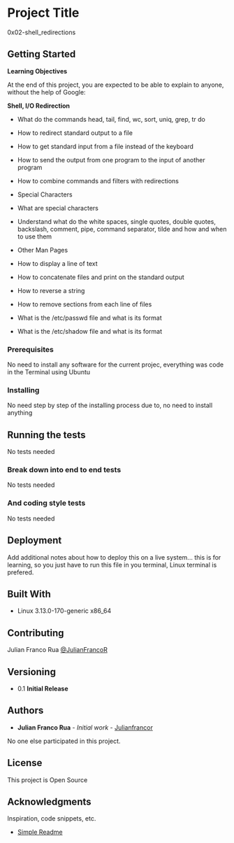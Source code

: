 # Project Title

0x02-shell_redirections

## Getting Started

**Learning Objectives**

At the end of this project, you are expected to be able to explain to anyone, without the help of Google:

**Shell, I/O Redirection**

* What do the commands head, tail, find, wc, sort, uniq, grep, tr do
* How to redirect standard output to a file
* How to get standard input from a file instead of the keyboard
* How to send the output from one program to the input of another program
* How to combine commands and filters with redirections
* Special Characters

* What are special characters
* Understand what do the white spaces, single quotes, double quotes, backslash, comment, pipe, command separator, tilde and how and when to use them
* Other Man Pages

* How to display a line of text
* How to concatenate files and print on the standard output
* How to reverse a string
* How to remove sections from each line of files
* What is the /etc/passwd file and what is its format
* What is the /etc/shadow file and what is its format


### Prerequisites

No need to install any software for the current projec, everything was code in the Terminal using Ubuntu

### Installing

No need step by step of the installing process due to, no need to install anything

## Running the tests

No tests needed

### Break down into end to end tests

No tests needed

### And coding style tests

No tests needed

## Deployment

Add additional notes about how to deploy this on a live system... this is for learning, so you just have to run this file in you terminal, Linux terminal is prefered.

## Built With

* Linux 3.13.0-170-generic x86_64

## Contributing

Julian Franco Rua
[@JulianFrancoR](https://twitter.com/julianfrancor)

## Versioning

* 0.1 **Initial Release**

## Authors

* **Julian Franco Rua** - *Initial work* - [Julianfrancor](https://github.com/julianfrancor)

No one else participated in this project.

## License

This project is Open Source

## Acknowledgments

Inspiration, code snippets, etc.
* [Simple Readme](https://gist.github.com/DomPizzie/7a5ff55ffa9081f2de27c315f5018afc)


